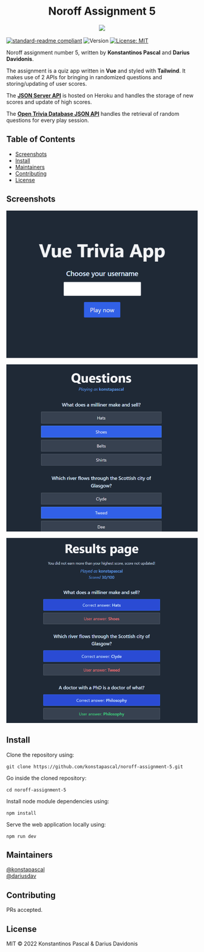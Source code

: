 <h1 align="center">Noroff Assignment 5</h1>
<p align="center">
	<img src="https://isl.co/wp-content/uploads/2016/07/vue-logo.png" width="200">
</p>

[![standard-readme compliant](https://img.shields.io/badge/standard--readme-OK-green.svg?style=flat-square)](https://github.com/RichardLitt/standard-readme)
<img alt="Version" src="https://img.shields.io/badge/version-0.1-blue.svg?cacheSeconds=2592000" />
<a href="#" target="_blank">
<img alt="License: MIT" src="https://img.shields.io/badge/License-MIT-yellow.svg" />
</a>

Noroff assignment number 5, written by **Konstantinos Pascal** and **Darius Davidonis**.

The assignment is a quiz app written in **Vue** and styled with **Tailwind**. It makes use of 2 APIs for bringing in randomized questions and storing/updating of user scores.

The [**JSON Server API**](https://kp-noroff-assignment-api.herokuapp.com/trivia) is hosted on Heroku and handles the storage of new scores and update of high scores.

The [**Open Trivia Database JSON API**](https://opentdb.com/api_config.php) handles the retrieval of random questions for every play session.

## Table of Contents

-  [Screenshots](#screenshots)
-  [Install](#install)
-  [Maintainers](#maintainers)
-  [Contributing](#contributing)
-  [License](#license)

## Screenshots

<p align="center">
<img src="./public/StartPage.png">
</p>

<p align="center">
<img src="./public/QuestionsPage.png">
</p>

<p align="center">
<img src="./public/ResultsPage.png">
</p>

## Install

Clone the repository using:

```
git clone https://github.com/konstapascal/noroff-assignment-5.git
```

Go inside the cloned repository:

```
cd noroff-assignment-5
```

Install node module dependencies using:

```
npm install
```

Serve the web application locally using:

```
npm run dev
```

## Maintainers

[@konstapascal](https://github.com/konstapascal)\
[@dariusdav](https://github.com/dariusdav)

## Contributing

PRs accepted.

## License

MIT © 2022 Konstantinos Pascal &amp; Darius Davidonis
